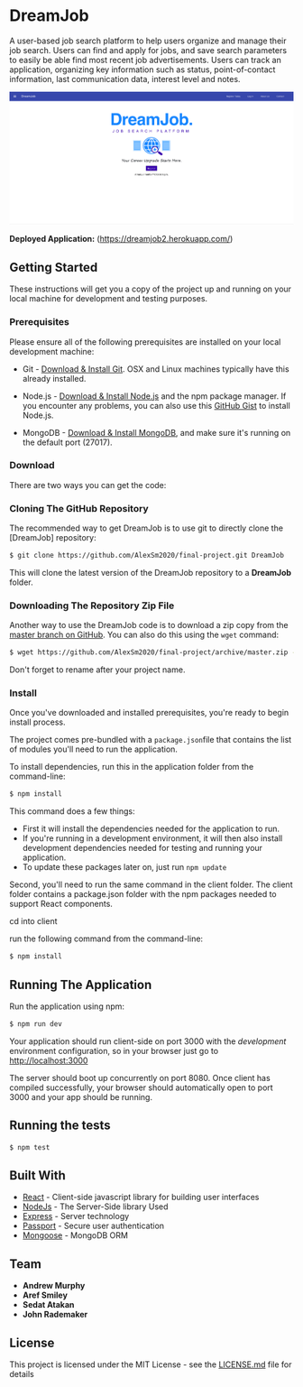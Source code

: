 # DreamJob

A user-based job search platform to help users organize and manage their job search. Users can find and apply for jobs, and save search parameters to easily be able find most recent job advertisements. 
Users can track an application, organizing key information such as status, point-of-contact information, last communication data, interest level and notes. 

![Alt text](./DreamJobLandingPage.png "DreamJob Landing Page")

**Deployed Application:** (https://dreamjob2.herokuapp.com/)

## Getting Started

These instructions will get you a copy of the project up and running on your local machine for development and testing purposes.

### Prerequisites

Please ensure all of the following prerequisites are installed on your local development machine:

* Git - [Download & Install Git](https://git-scm.com/downloads). OSX and Linux machines typically have this already installed.

* Node.js - [Download & Install Node.js](https://nodejs.org/en/download/) and the npm package manager. If you encounter any problems, you can also use this [GitHub Gist](https://gist.github.com/isaacs/579814) to install Node.js.

* MongoDB - [Download & Install MongoDB](https://www.mongodb.com/try/download/community), and make sure it's running on the default port (27017).

### Download

There are two ways you can get the code:

### Cloning The GitHub Repository
The recommended way to get DreamJob is to use git to directly clone the [DreamJob] repository:

```bash
$ git clone https://github.com/AlexSm2020/final-project.git DreamJob
```

This will clone the latest version of the DreamJob repository to a **DreamJob** folder.

### Downloading The Repository Zip File
Another way to use the DreamJob code is to download a zip copy from the [master branch on GitHub](https://github.com/AlexSm2020/final-project/archive/master.zip). You can also do this using the `wget` command:

```bash
$ wget https://github.com/AlexSm2020/final-project/archive/master.zip -O final-project-master.zip; unzip final-project-master.zip; rm final-project-master.zip
```

Don't forget to rename after your project name.

### Install

Once you've downloaded and installed prerequisites, you're ready to begin install process. 

The project comes pre-bundled with a `package.json`file that contains the list of modules you'll need to run the application.

To install dependencies, run this in the application folder from the command-line:

```bash
$ npm install
```
This command does a few things:
* First it will install the dependencies needed for the application to run.
* If you're running in a development environment, it will then also install development dependencies needed for testing and running your application.
* To update these packages later on, just run `npm update`

Second, you'll need to run the same command in the client folder. The client folder contains a package.json folder with the npm packages needed to support React components.

cd into client

run the following command from the command-line:

```bash
$ npm install
```


## Running The Application

Run the application using npm:

```bash
$ npm run dev
```

Your application should run client-side on port 3000 with the *development* environment configuration, so in your browser just go to [http://localhost:3000](http://localhost:3000)

The server should boot up concurrently on port 8080. Once client has compiled successfully, your browser should automatically open to port 3000 and your app should be running. 

## Running the tests

```bash
$ npm test
```

## Built With

* [React](https://reactjs.org/) - Client-side javascript library for building user interfaces
* [NodeJs](https://nodejs.org/en/docs/) - The Server-Side library Used
* [Express](https://expressjs.com/) - Server technology
* [Passport](http://www.passportjs.org/) - Secure user authentication
* [Mongoose](https://mongoosejs.com/) - MongoDB ORM

## Team

* **Andrew Murphy**
* **Aref Smiley**
* **Sedat Atakan**
* **John Rademaker**

## License

This project is licensed under the MIT License - see the [LICENSE.md](LICENSE.md) file for details
